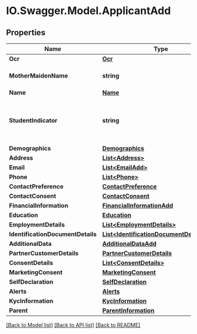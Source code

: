 # IO.Swagger.Model.ApplicantAdd
## Properties

Name | Type | Description | Notes
------------ | ------------- | ------------- | -------------
**Ocr** | [**Ocr**](Ocr.md) |  | [optional] 
**MotherMaidenName** | **string** | Mother&#x27;s maiden name | [optional] 
**Name** | [**Name**](Name.md) |  | 
**StudentIndicator** | **string** | Indicates if the applicant is a student.Valid values are Yes or No | [optional] 
**Demographics** | [**Demographics**](Demographics.md) |  | [optional] 
**Address** | [**List&lt;Address&gt;**](Address.md) |  | [optional] 
**Email** | [**List&lt;EmailAdd&gt;**](EmailAdd.md) |  | [optional] 
**Phone** | [**List&lt;Phone&gt;**](Phone.md) |  | 
**ContactPreference** | [**ContactPreference**](ContactPreference.md) |  | [optional] 
**ContactConsent** | [**ContactConsent**](ContactConsent.md) |  | [optional] 
**FinancialInformation** | [**FinancialInformationAdd**](FinancialInformationAdd.md) |  | [optional] 
**Education** | [**Education**](Education.md) |  | [optional] 
**EmploymentDetails** | [**List&lt;EmploymentDetails&gt;**](EmploymentDetails.md) |  | [optional] 
**IdentificationDocumentDetails** | [**List&lt;IdentificationDocumentDetailsAdd&gt;**](IdentificationDocumentDetailsAdd.md) |  | [optional] 
**AdditionalData** | [**AdditionalDataAdd**](AdditionalDataAdd.md) |  | [optional] 
**PartnerCustomerDetails** | [**PartnerCustomerDetails**](PartnerCustomerDetails.md) |  | [optional] 
**ConsentDetails** | [**List&lt;ConsentDetails&gt;**](ConsentDetails.md) |  | [optional] 
**MarketingConsent** | [**MarketingConsent**](MarketingConsent.md) |  | [optional] 
**SelfDeclaration** | [**SelfDeclaration**](SelfDeclaration.md) |  | [optional] 
**Alerts** | [**Alerts**](Alerts.md) |  | [optional] 
**KycInformation** | [**KycInformation**](KycInformation.md) |  | [optional] 
**Parent** | [**ParentInformation**](ParentInformation.md) |  | [optional] 

[[Back to Model list]](../README.md#documentation-for-models) [[Back to API list]](../README.md#documentation-for-api-endpoints) [[Back to README]](../README.md)

